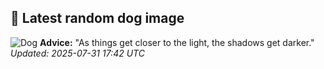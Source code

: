 ## 🐶 Latest random dog image
![Dog](https://images.dog.ceo/breeds/whippet/n02091134_10618.jpg)
**Advice:** "As things get closer to the light, the shadows get darker."
*Updated: 2025-07-31 17:42 UTC*
